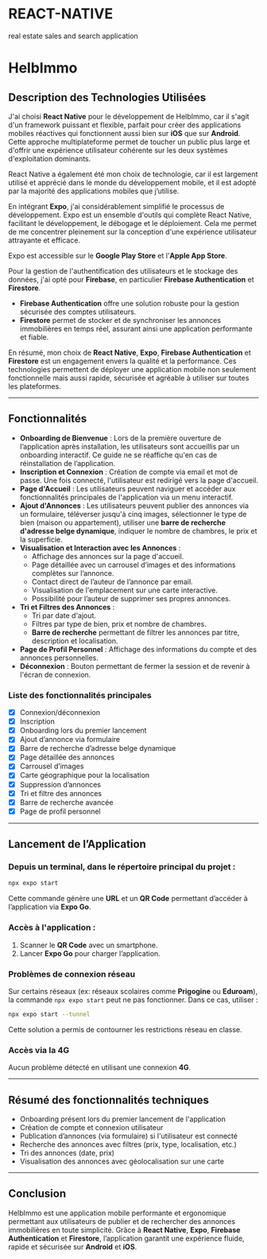 # REACT-NATIVE
real estate sales and search application

# HelbImmo

## Description des Technologies Utilisées

J'ai choisi **React Native** pour le développement de HelbImmo, car il s'agit d'un framework puissant et flexible, parfait pour créer des applications mobiles réactives qui fonctionnent aussi bien sur **iOS** que sur **Android**. Cette approche multiplateforme permet de toucher un public plus large et d'offrir une expérience utilisateur cohérente sur les deux systèmes d'exploitation dominants.

React Native a également été mon choix de technologie, car il est largement utilisé et apprécié dans le monde du développement mobile, et il est adopté par la majorité des applications mobiles que j’utilise.

En intégrant **Expo**, j'ai considérablement simplifié le processus de développement. Expo est un ensemble d'outils qui complète React Native, facilitant le développement, le débogage et le déploiement. Cela me permet de me concentrer pleinement sur la conception d'une expérience utilisateur attrayante et efficace.

Expo est accessible sur le **Google Play Store** et l'**Apple App Store**.

Pour la gestion de l'authentification des utilisateurs et le stockage des données, j'ai opté pour **Firebase**, en particulier **Firebase Authentication** et **Firestore**.

- **Firebase Authentication** offre une solution robuste pour la gestion sécurisée des comptes utilisateurs.
- **Firestore** permet de stocker et de synchroniser les annonces immobilières en temps réel, assurant ainsi une application performante et fiable.

En résumé, mon choix de **React Native**, **Expo**, **Firebase Authentication** et **Firestore** est un engagement envers la qualité et la performance. Ces technologies permettent de déployer une application mobile non seulement fonctionnelle mais aussi rapide, sécurisée et agréable à utiliser sur toutes les plateformes.

---

## Fonctionnalités

- **Onboarding de Bienvenue** : Lors de la première ouverture de l’application après installation, les utilisateurs sont accueillis par un onboarding interactif. Ce guide ne se réaffiche qu'en cas de réinstallation de l’application.
- **Inscription et Connexion** : Création de compte via email et mot de passe. Une fois connecté, l'utilisateur est redirigé vers la page d'accueil.
- **Page d'Accueil** : Les utilisateurs peuvent naviguer et accéder aux fonctionnalités principales de l'application via un menu interactif.
- **Ajout d'Annonces** : Les utilisateurs peuvent publier des annonces via un formulaire, téléverser jusqu'à cinq images, sélectionner le type de bien (maison ou appartement), utiliser une **barre de recherche d'adresse belge dynamique**, indiquer le nombre de chambres, le prix et la superficie.
- **Visualisation et Interaction avec les Annonces** :
  - Affichage des annonces sur la page d'accueil.
  - Page détaillée avec un carrousel d’images et des informations complètes sur l’annonce.
  - Contact direct de l’auteur de l’annonce par email.
  - Visualisation de l'emplacement sur une carte interactive.
  - Possibilité pour l’auteur de supprimer ses propres annonces.
- **Tri et Filtres des Annonces** :
  - Tri par date d'ajout.
  - Filtres par type de bien, prix et nombre de chambres.
  - **Barre de recherche** permettant de filtrer les annonces par titre, description et localisation.
- **Page de Profil Personnel** : Affichage des informations du compte et des annonces personnelles.
- **Déconnexion** : Bouton permettant de fermer la session et de revenir à l'écran de connexion.

### Liste des fonctionnalités principales
- [x] Connexion/déconnexion
- [x] Inscription
- [x] Onboarding lors du premier lancement
- [x] Ajout d’annonce via formulaire
- [x] Barre de recherche d’adresse belge dynamique
- [x] Page détaillée des annonces
- [x] Carrousel d’images
- [x] Carte géographique pour la localisation
- [x] Suppression d’annonces
- [x] Tri et filtre des annonces
- [x] Barre de recherche avancée
- [x] Page de profil personnel

---

## Lancement de l’Application

### Depuis un terminal, dans le répertoire principal du projet :

```sh
npx expo start
```

Cette commande génère une **URL** et un **QR Code** permettant d’accéder à l’application via **Expo Go**. 

### Accès à l'application :
1. Scanner le **QR Code** avec un smartphone.
2. Lancer **Expo Go** pour charger l’application.

### Problèmes de connexion réseau
Sur certains réseaux (ex: réseaux scolaires comme **Prigogine** ou **Eduroam**), la commande `npx expo start` peut ne pas fonctionner. Dans ce cas, utiliser :

```sh
npx expo start --tunnel
```

Cette solution a permis de contourner les restrictions réseau en classe.

### Accès via la 4G
Aucun problème détecté en utilisant une connexion **4G**.

---

## Résumé des fonctionnalités techniques
- Onboarding présent lors du premier lancement de l'application
- Création de compte et connexion utilisateur
- Publication d’annonces (via formulaire) si l'utilisateur est connecté
- Recherche des annonces avec filtres (prix, type, localisation, etc.)
- Tri des annonces (date, prix)
- Visualisation des annonces avec géolocalisation sur une carte

---

## Conclusion
HelbImmo est une application mobile performante et ergonomique permettant aux utilisateurs de publier et de rechercher des annonces immobilières en toute simplicité. Grâce à **React Native**, **Expo**, **Firebase Authentication** et **Firestore**, l’application garantit une expérience fluide, rapide et sécurisée sur **Android** et **iOS**.
